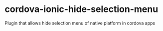 # cordova-ionic-hide-selection-menu

Plugin that allows hide selection menu of native platform in cordova apps
